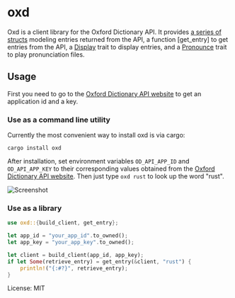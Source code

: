 # oxd

Oxd is a client library for the Oxford Dictionary API.
It provides [a series of structs](models) modeling entries returned from the API,
a function [get_entry] to get entries from the API,
a [Display](display::Display) trait to display entries,
and a [Pronounce](pronounce::Pronounce) trait to play pronunciation files.

## Usage

First you need to go to the [Oxford Dictionary API website](https://developer.oxforddictionaries.com/)
to get an application id and a key.

### Use as a command line utility

Currently the most convenient way to install oxd is via cargo:
```
cargo install oxd
```
After installation, set environment variables `OD_API_APP_ID` and `OD_API_APP_KEY`
to their corresponding values obtained from
the [Oxford Dictionary API website](https://developer.oxforddictionaries.com/).
Then just type `oxd rust` to look up the word "rust".

![Screenshot](https://raw.githubusercontent.com/chunjiw/oxd/main/screenshot.png)

### Use as a library

```rust
use oxd::{build_client, get_entry};

let app_id = "your_app_id".to_owned();
let app_key = "your_app_key".to_owned();

let client = build_client(app_id, app_key);
if let Some(retrieve_entry) = get_entry(&client, "rust") {
    println!("{:#?}", retrieve_entry);
}
```

License: MIT
